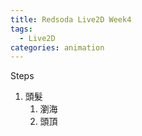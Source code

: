 ```yaml
---
title: Redsoda Live2D Week4
tags:
  - Live2D
categories: animation
---
```

Steps
1. 頭髮
	1. 瀏海
	2. 頭頂